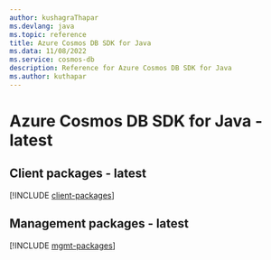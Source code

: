 ```yaml
---
author: kushagraThapar
ms.devlang: java
ms.topic: reference
title: Azure Cosmos DB SDK for Java
ms.data: 11/08/2022
ms.service: cosmos-db
description: Reference for Azure Cosmos DB SDK for Java
ms.author: kuthapar
---
```

# Azure Cosmos DB SDK for Java - latest

## Client packages - latest
[!INCLUDE [client-packages](cosmos-db-client-index.md)]
## Management packages - latest
[!INCLUDE [mgmt-packages](cosmos-db-mgmt-index.md)]